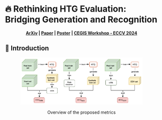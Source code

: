  # 🔥 Rethinking HTG Evaluation: Bridging Generation and Recognition

 <p align='center'>
  <b>
    <a href="https://arxiv.org/abs/2303.14736">ArXiv</a>
    |
    <a href="">Paper</a>
    |
    <a href="">Poster</a>
    |
    <a href="https://sites.google.com/view/cegis-workshop">CEGIS Workshop - ECCV 2024</a>
    
  </b>
</p> 

## 📢 Introduction

<p align="center">
  <img src="imgs/metrics_htg.png" alt="Overview of the proposed metrics" style="width: 80%;">
</p>

<p align="center">
  Overview of the proposed metrics
</p>
